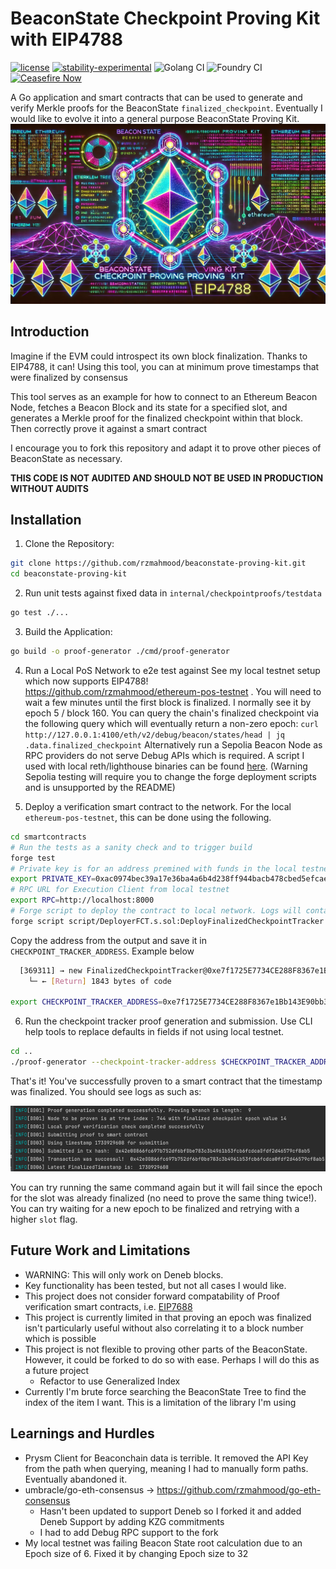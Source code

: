 # BeaconState Checkpoint Proving Kit with EIP4788
[![license](https://img.shields.io/badge/license-MIT-blue.svg)](./LICENSE)
[![stability-experimental](https://img.shields.io/badge/stability-experimental-orange.svg)](https://github.com/mkenney/software-guides/blob/master/STABILITY-BADGES.md#experimental)
![Golang CI](https://github.com/rzmahmood/beaconstate-proving-kit/actions/workflows/go-ci.yml/badge.svg) ![Foundry CI](https://github.com/rzmahmood/beaconstate-proving-kit/actions/workflows/sol-ci.yml/badge.svg) [![Ceasefire Now](https://badge.techforpalestine.org/default)](https://techforpalestine.org/learn-more)


A Go application and smart contracts that can be used to generate and verify Merkle proofs for the BeaconState `finalized_checkpoint`. Eventually I would like to evolve it into a general purpose BeaconState Proving Kit.
![alt text](./assets/hero.png)
## Introduction
Imagine if the EVM could introspect its own block finalization. Thanks to EIP4788, it can! Using this tool, you can at minimum prove timestamps that were finalized by consensus

This tool serves as an example for how to connect to an Ethereum Beacon Node, fetches a Beacon Block and its state for a specified slot, and generates a Merkle proof for the finalized checkpoint within that block. Then correctly prove it against a smart contract

I encourage you to fork this repository and adapt it to prove other pieces of BeaconState as necessary.

**THIS CODE IS NOT AUDITED AND SHOULD NOT BE USED IN PRODUCTION WITHOUT AUDITS**

## Installation
1. Clone the Repository:
```bash
git clone https://github.com/rzmahmood/beaconstate-proving-kit.git
cd beaconstate-proving-kit
```

2. Run unit tests against fixed data in `internal/checkpointproofs/testdata`
```bash
go test ./...
```

3. Build the Application:
```bash
go build -o proof-generator ./cmd/proof-generator
```

4. Run a Local PoS Network to e2e test against
See my local testnet setup which now supports EIP4788! https://github.com/rzmahmood/ethereum-pos-testnet . You will need to wait a few minutes until the first block is finalized. I normally see it by epoch 5 / block 160.
You can query the chain's finalized checkpoint via the following query which will eventually return a non-zero epoch: `curl http://127.0.0.1:4100/eth/v2/debug/beacon/states/head | jq .data.finalized_checkpoint`
Alternatively run a Sepolia Beacon Node as RPC providers do not serve Debug APIs which is required. A script I used with local reth/lighthouse binaries can be found [here](https://github.com/rzmahmood/ethereum-pos-testnet/blob/test-environment/sepolia.sh). (Warning Sepolia testing will require you to change the forge deployment scripts and is unsupported by the README)


5. Deploy a verification smart contract to the network. For the local `ethereum-pos-testnet`, this can be done using the following.
```bash
cd smartcontracts
# Run the tests as a sanity check and to trigger build
forge test
# Private key is for an address premined with funds in the local testnet. This private key is well known. DO NOT USE IN PRODUCTION
export PRIVATE_KEY=0xac0974bec39a17e36ba4a6b4d238ff944bacb478cbed5efcae784d7bf4f2ff80
# RPC URL for Execution Client from local testnet
export RPC=http://localhost:8000
# Forge script to deploy the contract to local network. Logs will contain th deployment address
forge script script/DeployerFCT.s.sol:DeployFinalizedCheckpointTracker --fork-url $RPC --broadcast -vvvv
```

Copy the address from the output and save it in `CHECKPOINT_TRACKER_ADDRESS`. Example below
```bash
  [369311] → new FinalizedCheckpointTracker@0xe7f1725E7734CE288F8367e1Bb143E90bb3F0512
    └─ ← [Return] 1843 bytes of code

export CHECKPOINT_TRACKER_ADDRESS=0xe7f1725E7734CE288F8367e1Bb143E90bb3F0512
```

6. Run the checkpoint tracker proof generation and submission. Use CLI help tools to replace defaults in fields if not using local testnet.
```bash
cd ..
./proof-generator --checkpoint-tracker-address $CHECKPOINT_TRACKER_ADDRESS --slot 200
```

That's it! You've successfully proven to a smart contract that the timestamp was finalized. You should see logs as such as:

![alt text](./assets/logs.png)

You can try running the same command again but it will fail since the epoch for the slot was already finalized (no need to prove the same thing twice!). You can try waiting for a new epoch to be finalized and retrying with a higher `slot` flag.

## Future Work and Limitations
- WARNING: This will only work on Deneb blocks.
- Key functionality has been tested, but not all cases I would like.
- This project does not consider forward compatability of Proof verification smart contracts, i.e. [EIP7688](https://ethereum-magicians.org/t/eip-7688-forward-compatible-consensus-data-structures/19673/7)
- This project is currently limited in that proving an epoch was finalized isn't particularly useful without also correlating it to a block number which is possible
- This project is not flexible to proving other parts of the BeaconState. However, it could be forked to do so with ease. Perhaps I will do this as a future project
  - Refactor to use Generalized Index 
- Currently I'm brute force searching the BeaconState Tree to find the index of the item I want. This is a limitation of the library I'm using

## Learnings and Hurdles
- Prysm Client for Beaconchain data is terrible. It removed the API Key from the path when querying, meaning I had to manually form paths. Eventually abandoned it.
- umbracle/go-eth-consensus ->  https://github.com/rzmahmood/go-eth-consensus
  - Hasn't been updated to support Deneb so I forked it and added Deneb Support by adding KZG commitments
  - I had to add Debug RPC support to the fork
- My local testnet was failing Beacon State root calculation due to an Epoch size of 6. Fixed it by changing Epoch size to 32





